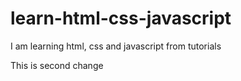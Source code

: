 # learn-html-css-javascript

I am learning html, css and javascript from tutorials

This is second change
